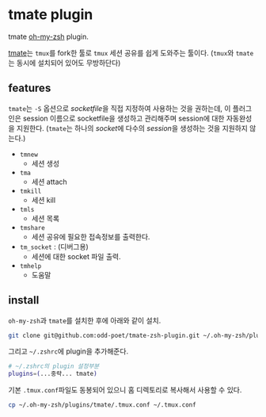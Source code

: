 # tmate plugin

tmate [oh-my-zsh] plugin.

[tmate]는 `tmux`를 fork한 툴로 `tmux` 세션 공유를 쉽게 도와주는 툴이다.
(`tmux`와 `tmate`는 동시에 설치되어 있어도 무방하단다)

## features

`tmate`는 `-S` 옵션으로 *socketfile*을 직접 지정하여 사용하는 것을 권하는데,
이 플러그인은 session 이름으로 socketfile을 생성하고 관리해주며 session에 대한 자동완성을 지원한다.
(`tmate`는 하나의 *socket*에 다수의 *session*을 생성하는 것을 지원하지 않는다.)

- `tmnew`
  - 세션 생성
- `tma`
  - 세션 attach
- `tmkill`
  - 세션 kill
- `tmls`
  - 세션 목록
- `tmshare`
  - 세션 공유에 필요한 접속정보를 출력한다.
- `tm_socket` : (디버그용)
  - 세션에 대한 socket 파일 출력.
- `tmhelp` 
  - 도움말 

## install

`oh-my-zsh`과 `tmate`를 설치한 후에 아래와 같이 설치. 

```bash
git clone git@github.com:odd-poet/tmate-zsh-plugin.git ~/.oh-my-zsh/plugins/tmate
```

그리고 `~/.zshrc`에 plugin을 추가해준다. 

```zsh
# ~/.zshrc의 plugin 설정부분
plugins=(...중략... tmate)
```

기본 `.tmux.conf`파일도 동봉되어 있으니 홈 디렉토리로 복사해서 사용할 수 있다. 

```zsh
cp ~/.oh-my-zsh/plugins/tmate/.tmux.conf ~/.tmux.conf
```

[tmate]:https://tmate.io/
[oh-my-zsh]:https://github.com/robbyrussell/oh-my-zsh
